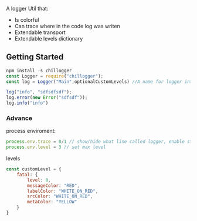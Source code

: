 A logger Util that:
- Is colorful
- Can trace where in the code log was writen
- Extendable transport
- Extendable levels dictionary


## Getting Started
```js
npm install -s chillogger
const Logger = require("chillogger");
const log = Logger("Main",optionalCustomLevels) //A name for logger intanse; name can be left empty, or be true, which will give your logger a random name

log("info", "sdfsdfsdf");
log.error(new Error("sdfsdf"));
log.info("info")
```

### Advance
process enviroment:
```js
process.env.trace = 0/1 // show/hide what line called logger, enable stacktrace, enable timers
process.env.level = 3 // set max level
```

levels
```js
const customLevel = {
    fatal: {
        level: 0,
        messageColor: "RED",
        labelColor: "WHITE_ON_RED",
        srcColor: "WHITE_ON_RED",
        metaColor: "YELLOW"
    }
}
